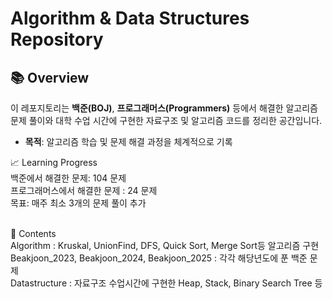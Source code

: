 # Algorithm & Data Structures Repository

## 📚 Overview
이 레포지토리는 **백준(BOJ)**, **프로그래머스(Programmers)** 등에서 해결한 알고리즘 문제 풀이와 대학 수업 시간에 구현한 자료구조 및 알고리즘 코드를 정리한 공간입니다.  
- **목적**: 알고리즘 학습 및 문제 해결 과정을 체계적으로 기록

📈 Learning Progress <br>
백준에서 해결한 문제: 104 문제 <br>
프로그래머스에서 해결한 문제 : 24 문제 <br>
목표: 매주 최소 3개의 문제 풀이 추가 <br>
 <br>

📄 Contents <br>
Algorithm : Kruskal, UnionFind, DFS, Quick Sort, Merge Sort등 알고리즘 구현 <br>
Beakjoon_2023, Beakjoon_2024, Beakjoon_2025 : 각각 해당년도에 푼 백준 문제  <br>
Datastructure : 자료구조 수업시간에 구현한 Heap, Stack, Binary Search Tree 등 <br>

